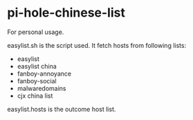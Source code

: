 # pi-hole-chinese-list
For personal usage.

easylist.sh is the script used. It fetch hosts from following lists: 
* easylist
* easylist china
* fanboy-annoyance
* fanboy-social
* malwaredomains
* cjx china list

easylist.hosts is the outcome host list.
